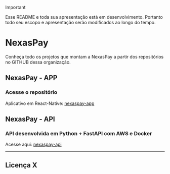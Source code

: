 >[!IMPORTANT]
>Esse README e toda sua apresentação está em desenvolvimento. Portanto todo seu escopo e apresentação serão modificados ao longo do tempo.

<!-- Jogar uma imagem em conjunto com algumas infos dos repositórios tipo isso aqui -> https://github.com/matheusaudibert/projeto-aprova/blob/main/README.md -->

# NexasPay
Conheça todo os projetos que montam a NexasPay a partir dos repositórios no GITHUB dessa organização. 


## NexasPay - APP
<!-- Descrição e GIF de execução do projeto abaixo -->

### Acesse o repositório
Aplicativo em React-Native: [nexaspay-app](https://github.com/NexasPay/app-nexaspay)


## NexasPay - API
<!-- Descrição e GIF de execução do projeto abaixo -->
### API desenvolvida em Python + FastAPI com AWS e Docker
Acesse aqui: [nexaspay-api](https://github.com/NexasPay/api-nexaspay)


---
## Licença X